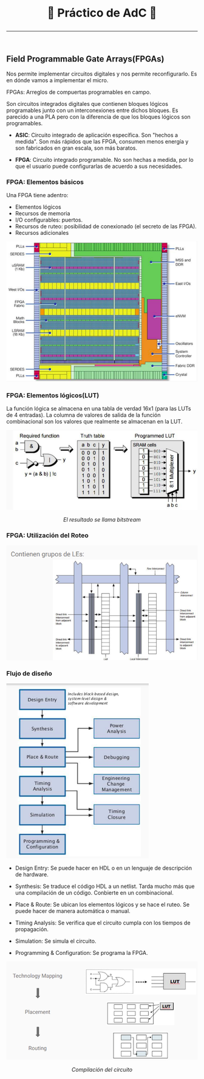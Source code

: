 <br>
<p align="center" style="font-size:30px"><strong>🔧 Práctico de AdC 🔧
</strong></p>

---

<br>

## Field Programmable Gate Arrays(FPGAs)

Nos permite implementar circuitos digitales y nos permite reconfigurarlo. Es en dónde vamos a implementar el micro.

FPGAs: Arreglos de compuertas programables en campo.

Son circuitos integrados digitales que contienen bloques lógicos programables junto con un interconexiones entre dichos bloques. Es parecido a una PLA pero con la diferencia de que los bloques lógicos son programables.

- **ASIC**: Circuito integrado de aplicación específica. Son "hechos a medida". Son más rápidos que las FPGA, consumen menos energía y son fabricados en gran escala, son más baratos.

- **FPGA**: Circuito integrado programable. No son hechas a medida, por lo que el usuario puede configurarlas de acuerdo a sus necesidades.

### FPGA: Elementos básicos
Una FPGA tiene adentro:
- Elementos lógicos
- Recursos de memoria
- I/O configurables: puertos.
- Recursos de ruteo: posibilidad de conexionado (el secreto de las FPGA).
- Recursos adicionales

![alt text](imgs/image-7.png)

### FPGA: Elementos lógicos(LUT)
La función lógica se almacena en una tabla de verdad 16x1 (para las LUTs de 4 entradas). La columna de valores de salida de la función combinacional son los valores que realmente se almacenan en la LUT.

![alt text](imgs/image-8.png)
<p style="text-align: center;"><em>El resultado se llama bitstream</em></p>

### FPGA: Utilización del Roteo

![alt text](imgs/image-9.png)

### Flujo de diseño
![alt text](imgs/image-10.png)

- Design Entry: Se puede hacer en HDL o en un lenguaje de descripción de hardware.

- Synthesis: Se traduce el código HDL a un netlist. Tarda mucho más que una compilación de un código. Conbierte en un combinacional.

- Place & Route: Se ubican los elementos lógicos y se hace el ruteo. Se puede hacer de manera automática o manual.

- Timing Analysis: Se verifica que el circuito cumpla con los tiempos de propagación.

- Simulation: Se simula el circuito.

- Programming & Configuration: Se programa la FPGA.

![alt text](imgs/image-11.png)
<p style="text-align: center;"><em>Compilación del circuito</em></p>


